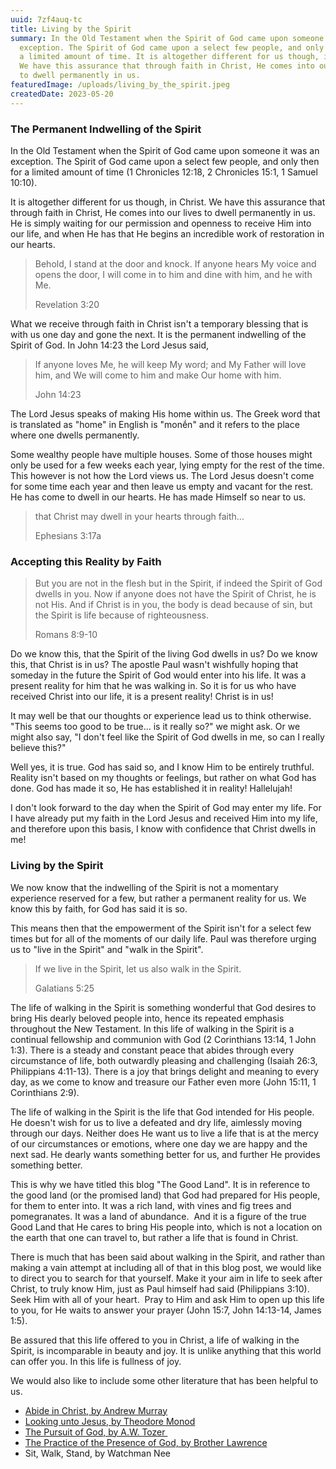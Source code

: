 ```yaml
---
uuid: 7zf4auq-tc
title: Living by the Spirit
summary: In the Old Testament when the Spirit of God came upon someone it was an
  exception. The Spirit of God came upon a select few people, and only then for
  a limited amount of time. It is altogether different for us though, in Christ.
  We have this assurance that through faith in Christ, He comes into our lives
  to dwell permanently in us.
featuredImage: /uploads/living_by_the_spirit.jpeg
createdDate: 2023-05-20
---
```

### The Permanent Indwelling of the Spirit

In the Old Testament when the Spirit of God came upon someone it was an exception. The Spirit of God came upon a select few people, and only then for a limited amount of time (1 Chronicles 12:18, 2 Chronicles 15:1, 1 Samuel 10:10).

It is altogether different for us though, in Christ. We have this assurance that through faith in Christ, He comes into our lives to dwell permanently in us. He is simply waiting for our permission and openness to receive Him into our life, and when He has that He begins an incredible work of restoration in our hearts.

> Behold, I stand at the door and knock. If anyone hears My voice and opens the door, I will come in to him and dine with him, and he with Me.
>
> Revelation 3:20

What we receive through faith in Christ isn't a temporary blessing that is with us one day and gone the next. It is the permanent indwelling of the Spirit of God. In John 14:23 the Lord Jesus said,

> If anyone loves Me, he will keep My word; and My Father will love him, and We will come to him and make Our home with him.
>
> John 14:23

The Lord Jesus speaks of making His home within us. The Greek word that is translated as "home" in English is "monḗn" and it refers to the place where one dwells permanently.

Some wealthy people have multiple houses. Some of those houses might only be used for a few weeks each year, lying empty for the rest of the time. This however is not how the Lord views us. The Lord Jesus doesn't come for some time each year and then leave us empty and vacant for the rest. He has come to dwell in our hearts. He has made Himself so near to us.

> that Christ may dwell in your hearts through faith…
>
> Ephesians 3:17a

### Accepting this Reality by Faith

> But you are not in the flesh but in the Spirit, if indeed the Spirit of God dwells in you. Now if anyone does not have the Spirit of Christ, he is not His. And if Christ is in you, the body is dead because of sin, but the Spirit is life because of righteousness.
>
> Romans 8:9-10

Do we know this, that the Spirit of the living God dwells in us? Do we know this, that Christ is in us? The apostle Paul wasn't wishfully hoping that someday in the future the Spirit of God would enter into his life. It was a present reality for him that he was walking in. So it is for us who have received Christ into our life, it is a present reality! Christ is in us!

It may well be that our thoughts or experience lead us to think otherwise. "This seems too good to be true... is it really so?" we might ask. Or we might also say, "I don't feel like the Spirit of God dwells in me, so can I really believe this?"

Well yes, it is true. God has said so, and I know Him to be entirely truthful. Reality isn't based on my thoughts or feelings, but rather on what God has done. God has made it so, He has established it in reality! Hallelujah!

I don't look forward to the day when the Spirit of God may enter my life. For I have already put my faith in the Lord Jesus and received Him into my life, and therefore upon this basis, I know with confidence that Christ dwells in me!

### Living by the Spirit

We now know that the indwelling of the Spirit is not a momentary experience reserved for a few, but rather a permanent reality for us. We know this by faith, for God has said it is so.

This means then that the empowerment of the Spirit isn't for a select few times but for all of the moments of our daily life. Paul was therefore urging us to "live in the Spirit" and "walk in the Spirit".

> If we live in the Spirit, let us also walk in the Spirit.
>
> Galatians 5:25

The life of walking in the Spirit is something wonderful that God desires to bring His dearly beloved people into, hence its repeated emphasis throughout the New Testament. In this life of walking in the Spirit is a continual fellowship and communion with God (2 Corinthians 13:14, 1 John 1:3). There is a steady and constant peace that abides through every circumstance of life, both outwardly pleasing and challenging (Isaiah 26:3, Philippians 4:11-13). There is a joy that brings delight and meaning to every day, as we come to know and treasure our Father even more (John 15:11, 1 Corinthians 2:9).

The life of walking in the Spirit is the life that God intended for His people. He doesn't wish for us to live a defeated and dry life, aimlessly moving through our days. Neither does He want us to live a life that is at the mercy of our circumstances or emotions, where one day we are happy and the next sad. He dearly wants something better for us, and further He provides something better.

This is why we have titled this blog "The Good Land". It is in reference to the good land (or the promised land) that God had prepared for His people, for them to enter into. It was a rich land, with vines and fig trees and pomegranates. It was a land of abundance.  And it is a figure of the true Good Land that He cares to bring His people into, which is not a location on the earth that one can travel to, but rather a life that is found in Christ.

There is much that has been said about walking in the Spirit, and rather than making a vain attempt at including all of that in this blog post, we would like to direct you to search for that yourself. Make it your aim in life to seek after Christ, to truly know Him, just as Paul himself had said (Philippians 3:10). Seek Him with all of your heart.  Pray to Him and ask Him to open up this life to you, for He waits to answer your prayer (John 15:7, John 14:13-14, James 1:5).

Be assured that this life offered to you in Christ, a life of walking in the Spirit, is incomparable in beauty and joy. It is unlike anything that this world can offer you. In this life is fullness of joy.

We would also like to include some other literature that has been helpful to us.

* [Abide in Christ, by Andrew Murray](/uploads/abide_in_christ.pdf)
* [Looking unto Jesus, by Theodore Monod](/posts/oj11e0xqab)
* [The Pursuit of God, by A.W. Tozer ](/uploads/the_pursuit_of_god.pdf)
* [The Practice of the Presence of God, by Brother Lawrence](/uploads/the_practice_of_the_presence_of_god.pdf)
* Sit, Walk, Stand, by Watchman Nee
